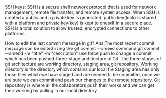 SSH keys:
SSH is a secure shell network protocol that is used for network management, remote file transfer, and remote system access.
When SSH is created a public and a private key is generated. public key(lock) is shared with a platform and private key(key) is kept to oneself in a secure place.
SSH is a total solution to allow trusted, encrypted connections to other platforms.

How to edit the last commit message in git?
Ans:The most recent commit message can be edited using the git commit --amend command 
git commit --amend -m "title" -m "description"
use force push to change a commit which has been pushed.
three-stage architecture of Git.
The three stages of git architecture are working directory, staging area, git repository.
Working directory is the directory which contains our local file
Staging area has only those files which we have staged and  are needed to be commited, once we are sure we can commit 
and push our changes to the remote repository.
Git repository is where all the collaborators push their works and we can get their working by pulling to our local directory

